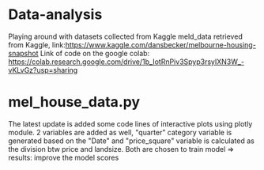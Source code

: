 # Data-analysis
Playing around with datasets collected from Kaggle
meld_data retrieved from Kaggle, link:https://www.kaggle.com/dansbecker/melbourne-housing-snapshot
Link of code on the google colab: https://colab.research.google.com/drive/1b_IotRnPiv3Spyp3rsyIXN3W_-vKLvGz?usp=sharing

# mel_house_data.py
The latest update is added some code lines of interactive plots using plotly module.
2 variables are added as well, "quarter" category variable is generated based on the "Date" and "price_square" variable is calculated as the division btw price and landsize.
Both are chosen to train model
=> results: improve the model scores
